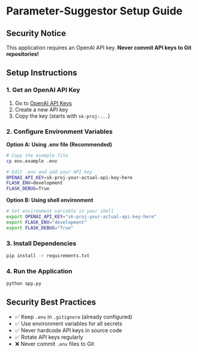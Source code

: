 # Parameter-Suggestor Setup Guide

## Security Notice
This application requires an OpenAI API key. **Never commit API keys to Git repositories!**

## Setup Instructions

### 1. Get an OpenAI API Key
1. Go to [OpenAI API Keys](https://platform.openai.com/api-keys)
2. Create a new API key
3. Copy the key (starts with `sk-proj-...`)

### 2. Configure Environment Variables

**Option A: Using .env file (Recommended)**
```bash
# Copy the example file
cp env.example .env

# Edit .env and add your API key
OPENAI_API_KEY=sk-proj-your-actual-api-key-here
FLASK_ENV=development
FLASK_DEBUG=True
```

**Option B: Using shell environment**
```bash
# Set environment variable in your shell
export OPENAI_API_KEY="sk-proj-your-actual-api-key-here"
export FLASK_ENV="development"
export FLASK_DEBUG="True"
```

### 3. Install Dependencies
```bash
pip install -r requirements.txt
```

### 4. Run the Application
```bash
python app.py
```

## Security Best Practices
- ✅ Keep `.env` in `.gitignore` (already configured)
- ✅ Use environment variables for all secrets
- ✅ Never hardcode API keys in source code
- ✅ Rotate API keys regularly
- ❌ Never commit `.env` files to Git 